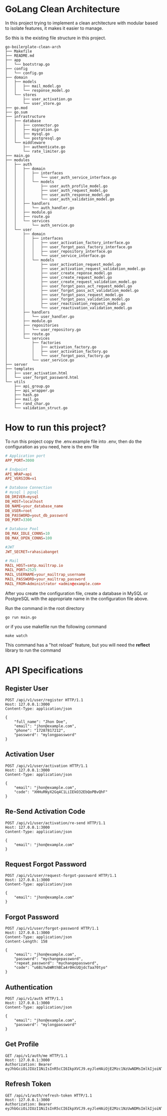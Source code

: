 # GoLang Clean Architecture

In this project trying to implement a clean architecture with modular based to isolate features, it makes it easier to manage.

So this is the existing file structure in this project.

```tree
go-boilerplate-clean-arch
├── Makefile
├── README.md
├── app
│   └── bootstrap.go
├── config
│   └── config.go
├── domain
│   ├── models
│   │   ├── mail_model.go
│   │   └── response_model.go
│   └── stores
│       ├── user_activation.go
│       └── user_store.go
├── go.mod
├── go.sum
├── infrastructure
│   ├── database
│   │   ├── connector.go
│   │   ├── migration.go
│   │   ├── mysql.go
│   │   └── postgresql.go
│   └── middleware
│       ├── authenticate.go
│       └── rate_limiter.go
├── main.go
├── modules
│   ├── auth
│   │   ├── domain
│   │   │   ├── interfaces
│   │   │   │   └── user_auth_service_interface.go
│   │   │   └── models
│   │   │       ├── user_auth_profile_model.go
│   │   │       ├── user_auth_request_model.go
│   │   │       ├── user_auth_response_model.go
│   │   │       └── user_auth_validation_model.go
│   │   ├── handlers
│   │   │   └── auth_handler.go
│   │   ├── module.go
│   │   ├── route.go
│   │   └── services
│   │       └── auth_service.go
│   └── user
│       ├── domain
│       │   ├── interfaces
│       │   │   ├── user_activation_factory_interface.go
│       │   │   ├── user_forgot_pass_factory_interface.go
│       │   │   ├── user_repository_interface.go
│       │   │   └── user_service_interface.go
│       │   └── models
│       │       ├── user_activation_request_model.go
│       │       ├── user_activation_request_validation_model.go
│       │       ├── user_create_reponse_model.go
│       │       ├── user_create_request_model.go
│       │       ├── user_create_request_validation_model.go
│       │       ├── user_forgot_pass_act_request_model.go
│       │       ├── user_forgot_pass_act_validation_model.go
│       │       ├── user_forgot_pass_request_model.go
│       │       ├── user_forgot_pass_validation_model.go
│       │       ├── user_reactivation_request_model.go
│       │       └── user_reactivation_validation_model.go
│       ├── handlers
│       │   └── user_handler.go
│       ├── module.go
│       ├── repositories
│       │   └── user_repository.go
│       ├── route.go
│       └── services
│           ├── factories
│           │   ├── activation_factory.go
│           │   ├── user_activation_factory.go
│           │   └── user_forgot_pass_factory.go
│           └── user_service.go
├── server
├── templates
│   ├── user_activation.html
│   └── user_forgot_password.html
└── utils
    ├── api_group.go
    ├── api_wrapper.go
    ├── hash.go
    ├── mail.go
    ├── rand_char.go
    └── validation_struct.go
```

# How to run this project?

To run this project copy the .env.example file into .env, then do the configuration as you need, here is the env file

```conf
# Application port
APP_PORT=3000

# Endpoint
API_WRAP=api
API_VERSION=v1

# Database Connection
# mysql | pgsql
DB_DRIVER=mysql
DB_HOST=localhost
DB_NAME=your_database_name
DB_USER=root
DB_PASSWORD=yout_db_password
DB_PORT=3306

# Database Pool
DB_MAX_IDLE_CONNS=10
DB_MAX_OPEN_CONNS=100

#JWT
JWT_SECRET=rahasiabanget

# Mail
MAIL_HOST=smtp.mailtrap.io
MAIL_PORT=2525
MAIL_USERNAME=your_mailtrap_username
MAIL_PASSWORD=your_mailtrap_password
MAIL_FROM=Administrator <admin@example.com>

```

After you create the configuration file, create a database in MySQL or PostgreSQL with the appropriate name in the configuration file above.

Run the command in the root directory

```
go run main.go
```

or if you use makefile run the following command

```
make watch
```

This command has a "hot reload" feature, but you will need the <b>reflect</b> library to run the command

# API Specifications

## Register User

```http
POST /api/v1/user/register HTTP/1.1
Host: 127.0.0.1:3000
Content-Type: application/json

{
    "full_name": "Jhon Doe",
    "email": "jhon@example.com",
    "phone": "17287817212",
    "password": "mylongpassword"
}
```

## Activation User

```http
POST /api/v1/user/activation HTTP/1.1
Host: 127.0.0.1:3000
Content-Type: application/json

{
    "email": "jhon@example.com",
    "code": "XHHuRNyX2Gq4C1LiIEkO32EbQoPBvQhF"
}
```

## Re-Send Activation Code

```http
POST /api/v1/user/activation/re-send HTTP/1.1
Host: 127.0.0.1:3000
Content-Type: application/json

{
    "email": "jhon@example.com"
}
```

## Request Forgot Password

```http
POST /api/v1/user/request-forgot-password HTTP/1.1
Host: 127.0.0.1:3000
Content-Type: application/json

{
    "email": "jhon@example.com"
}
```

## Forgot Password

```http
POST /api/v1/user/forgot-password HTTP/1.1
Host: 127.0.0.1:3000
Content-Type: application/json
Content-Length: 158

{
    "email": "jhon@example.com",
    "password": "mychangepassword",
    "repeat_password": "mychangepassword",
    "code": "u6BiYwbWRthBCa4r0HcUQjdcTaa70tyo"
}
```

## Authentication

```http
POST /api/v1/auth HTTP/1.1
Host: 127.0.0.1:3000
Content-Type: application/json

{
    "email": "jhon@example.com",
    "password": "mylongpassword"
}

```

## Get Profile

```http
GET /api/v1/auth/me HTTP/1.1
Host: 127.0.0.1:3000
Authorization: Bearer eyJhbGciOiJIUzI1NiIsInR5cCI6IkpXVCJ9.eyJleHAiOjE2Mzc1NzUwNDMsImlkIjoiNTk1ZWY0N2UtZThkOS00MjZjLThmNzItMjk2NjFiNjRlN2JlIn0.ChyYZB_DJofyZhN7BuPFT8NeX3AEyfKNbZp1YVba8Fw
```

## Refresh Token

```http
GET /api/v1/auth/refresh-token HTTP/1.1
Host: 127.0.0.1:3000
Authorization: Bearer eyJhbGciOiJIUzI1NiIsInR5cCI6IkpXVCJ9.eyJleHAiOjE2Mzc1NzUwNDMsImlkIjoiNTk1ZWY0N2UtZThkOS00MjZjLThmNzItMjk2NjFiNjRlN2JlIn0.ChyYZB_DJofyZhN7BuPFT8NeX3AEyfKNbZp1YVba8Fw
```
